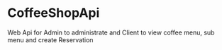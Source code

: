 # CoffeeShopApi
Web Api for Admin to administrate and Client to view coffee menu, sub menu and create Reservation
